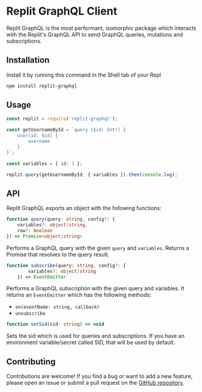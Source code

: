 # Replit GraphQL Client
Replit GraphQL is the most performant, isomorphic package which interacts with the Replit's GraphQL API to send GraphQL queries, mutations and subscriptions.

## Installation
Install it by running this command in the Shell tab of your Repl
```sh
npm install replit-graphql
```
## Usage
```js
const replit = require('replit-graphql');

const getUsernameById = `query ($id: Int!) {
	user(id: $id) {
		username
	} 
}`;

const variables = { id: 1 };

replit.query(getUsernameById, { variables }).then(console.log);
```
## API
Replit GraphQL exports an object with the following functions:

```ts
function query(query: string, config?: {
	variables?: object|string,
	raw?: boolean
}) => Promise<object|string>
```
Performs a GraphQL query with the given `query` and `variables`. Returns a Promise that resolves to the query result.

```ts
function subscribe(query: string, config?: {
		variables?: object|string
	}) => EventEmitter
```
Performs a GraphQL subscription with the given query and variables. It returns an `EventEmitter` which has the following methods:
* `on(eventName: string, callback)`
* `unsubscribe`

```ts
function setSid(sid: string) => void
```
Sets the sid which is used for queries and subscriptions. If you have an environment variable/secret called SID, that will be used by default.

## Contributing
Contributions are welcome! If you find a bug or want to add a new feature, please open an issue or submit a pull request on the [GitHub repository](https://github.com/7hemech/replit-graphql).
